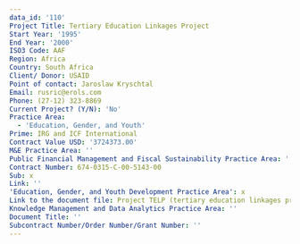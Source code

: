 ```yaml
---
data_id: '110'
Project Title: Tertiary Education Linkages Project
Start Year: '1995'
End Year: '2000'
ISO3 Code: AAF
Region: Africa
Country: South Africa
Client/ Donor: USAID
Point of contact: Jaroslaw Kryschtal
Email: rusric@erols.com
Phone: (27-12) 323-8869
Current Project? (Y/N): 'No'
Practice Area:
  - 'Education, Gender, and Youth'
Prime: IRG and ICF International
Contract Value USD: '3724373.00'
M&E Practice Area: ''
Public Financial Management and Fiscal Sustainability Practice Area: ''
Contract Number: 674-0315-C-00-5143-00
Sub: x
Link: ''
'Education, Gender, and Youth Development Practice Area': x
Link to the document file: Project TELP (tertiary education linkages project) completion report
Knowledge Management and Data Analytics Practice Area: ''
Document Title: ''
Subcontract Number/Order Number/Grant Number: ''
---
```

